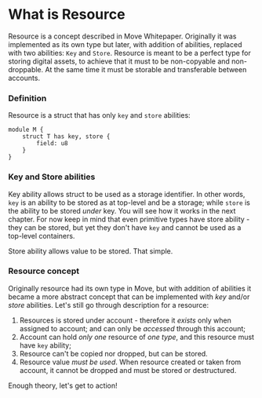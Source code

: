 # What is Resource

Resource is a concept described in Move Whitepaper. Originally it was implemented as its own type but later, with addition of abilities, replaced with two abilities: `Key` and `Store`. Resource is meant to be a perfect type for storing digital assets, to achieve that it must to be non-copyable and non-droppable. At the same time it must be storable and transferable between accounts.

### Definition

Resource is a struct that has only `key` and `store` abilities:

```Move
module M {
    struct T has key, store {
        field: u8
    }
}
```

### Key and Store abilities

Key ability allows struct to be used as a storage identifier. In other words, `key` is an ability to be stored as at top-level and be a storage; while `store` is the ability to be stored *under* key. You will see how it works in the next chapter. For now keep in mind that even primitive types have store ability - they can be stored, but yet they don't have `key` and cannot be used as a top-level containers.

Store ability allows value to be stored. That simple.

### Resource concept

Originally resource had its own type in Move, but with addition of abilities it became a more abstract concept that can be implemented with *key* and/or *store* abilities. Let's still go through description for a resource:

1. Resources is stored under account - therefore it *exists* only when assigned to account; and can only be *accessed* through this account;
2. Account can hold *only one* resource of *one type*, and this resource must have `key` ability;
3. Resource can't be copied nor dropped, but can be stored.
4. Resource value *must be used*. When resource created or taken from account, it cannot be dropped and must be stored or destructured.

Enough theory, let's get to action!
